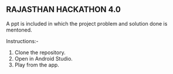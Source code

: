 ## RAJASTHAN HACKATHON 4.0

A ppt is included in which the project problem and solution done is mentoned.

Instructions:- 

1. Clone the repository.
2. Open in Android Studio.
3. Play from the app.
